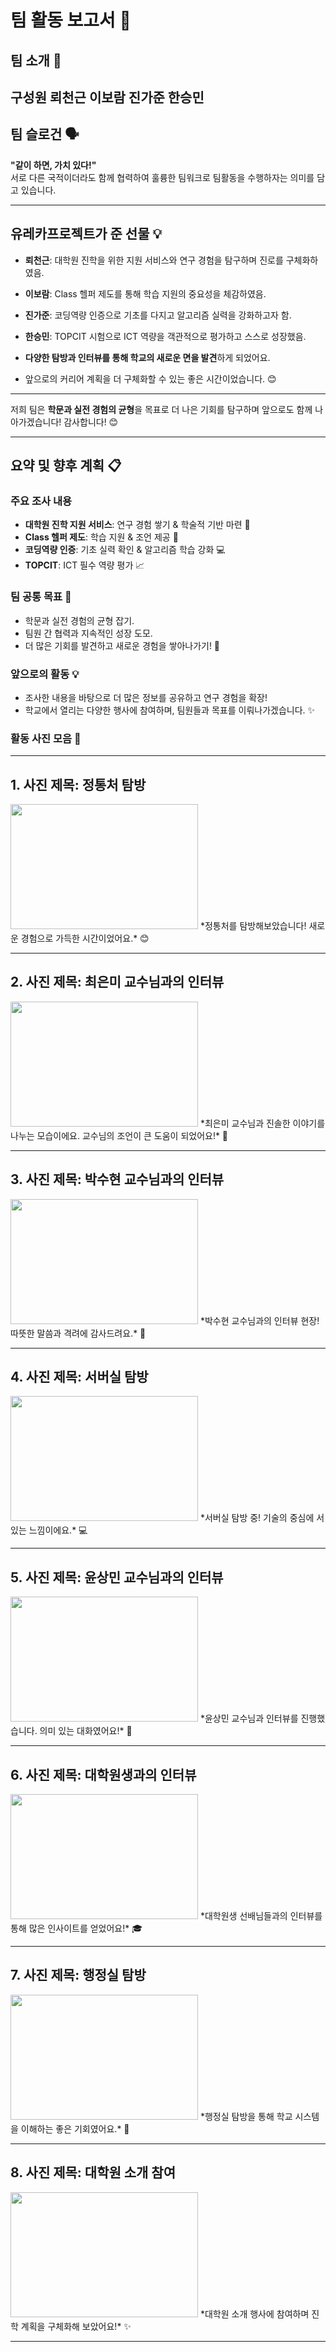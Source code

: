 # 팀 활동 보고서 🌟

## 팀 소개 👋  

구성원
**뢰천근**
**이보람**
**진가준**
**한승민**
---

## 팀 슬로건 🗣️  
**"같이 하면, 가치 있다!"**  
서로 다른 국적이더라도 함께 협력하여 훌륭한 팀워크로 팀활동을 수행하자는 의미를 담고 있습니다.

---

## 유레카프로젝트가 준 선물 💡  
- **뢰천근**: 대학원 진학을 위한 지원 서비스와 연구 경험을 탐구하며 진로를 구체화하였음.
- **이보람**: Class 헬퍼 제도를 통해 학습 지원의 중요성을 체감하였음.
- **진가준**: 코딩역량 인증으로 기초를 다지고 알고리즘 실력을 강화하고자 함.  
- **한승민**: TOPCIT 시험으로 ICT 역량을 객관적으로 평가하고 스스로 성장했음.
  
- **다양한 탐방과 인터뷰를 통해 학교의 새로운 면을 발견**하게 되었어요.  
- 앞으로의 커리어 계획을 더 구체화할 수 있는 좋은 시간이었습니다. 😊 

---

저희 팀은 **학문과 실전 경험의 균형**을 목표로 더 나은 기회를 탐구하며 앞으로도 함께 나아가겠습니다!
감사합니다! 😊  

---
## 요약 및 향후 계획 📋  
### 주요 조사 내용
- **대학원 진학 지원 서비스**: 연구 경험 쌓기 & 학술적 기반 마련 🧠  
- **Class 헬퍼 제도**: 학습 지원 & 조언 제공 🙌  
- **코딩역량 인증**: 기초 실력 확인 & 알고리즘 학습 강화 💻  
- **TOPCIT**: ICT 필수 역량 평가 📈  

### 팀 공통 목표 🎯
- 학문과 실전 경험의 균형 잡기.  
- 팀원 간 협력과 지속적인 성장 도모.  
- 더 많은 기회를 발견하고 새로운 경험을 쌓아나가기! 🚀  

### 앞으로의 활동 💡  
- 조사한 내용을 바탕으로 더 많은 정보를 공유하고 연구 경험을 확장!  
- 학교에서 열리는 다양한 행사에 참여하며, 팀원들과 목표를 이뤄나가겠습니다. ✨  

### 활동 사진 모음 📸

---

## 1. **사진 제목: 정통처 탐방**
<img src="https://github.com/user-attachments/assets/33bae363-d237-44eb-b5c2-990c23d3e461" width="300" height="200" />
*정통처를 탐방해보았습니다! 새로운 경험으로 가득한 시간이었어요.* 😊

---

## 2. **사진 제목: 최은미 교수님과의 인터뷰**
<img src="https://github.com/user-attachments/assets/a48c357b-04c7-4f2e-9846-992ffe096c64" width="300" height="200" />
*최은미 교수님과 진솔한 이야기를 나누는 모습이에요. 교수님의 조언이 큰 도움이 되었어요!* 🙏

---

## 3. **사진 제목: 박수현 교수님과의 인터뷰**
<img src="https://github.com/user-attachments/assets/78c394b7-07a8-4e94-a8fd-7503465a7c8c" width="300" height="200" />
*박수현 교수님과의 인터뷰 현장! 따뜻한 말씀과 격려에 감사드려요.* 🌟

---

## 4. **사진 제목: 서버실 탐방**
<img src="https://github.com/user-attachments/assets/2058dd54-c7c0-4dfd-be6e-70b623b452f4" width="300" height="200" />
*서버실 탐방 중! 기술의 중심에 서 있는 느낌이에요.* 💻

---

## 5. **사진 제목: 윤상민 교수님과의 인터뷰**
<img src="https://github.com/user-attachments/assets/2058dd54-c7c0-4dfd-be6e-70b623b452f4" width="300" height="200" />
*윤상민 교수님과 인터뷰를 진행했습니다. 의미 있는 대화였어요!* 🙌

---

## 6. **사진 제목: 대학원생과의 인터뷰**
<img src="https://github.com/user-attachments/assets/2058dd54-c7c0-4dfd-be6e-70b623b452f4" width="300" height="200" />
*대학원생 선배님들과의 인터뷰를 통해 많은 인사이트를 얻었어요!* 🎓

---

## 7. **사진 제목: 행정실 탐방**
<img src="https://github.com/user-attachments/assets/2058dd54-c7c0-4dfd-be6e-70b623b452f4" width="300" height="200" />
*행정실 탐방을 통해 학교 시스템을 이해하는 좋은 기회였어요.* 🏢

---

## 8. **사진 제목: 대학원 소개 참여**
<img src="https://github.com/user-attachments/assets/2058dd54-c7c0-4dfd-be6e-70b623b452f4" width="300" height="200" />
*대학원 소개 행사에 참여하며 진학 계획을 구체화해 보았어요!* ✨

---

 
